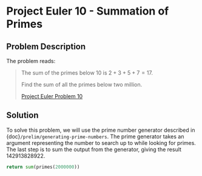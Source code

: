 # Project Euler 10 - Summation of Primes

## Problem Description
The problem reads:

> The sum of the primes below $10$ is $2+3+5+7=17$.
>
> Find the sum of all the primes below two million.
>
> [Project Euler Problem 10](https://projecteuler.net/problem=10)

## Solution
To solve this problem, we will use the prime number generator described in
{doc}`/prelim/generating-prime-numbers`. The prime generator takes an argument
representing the number to search up to while looking for primes. The last step
is to sum the output from the generator, giving the result $142913828922$.

``` python
return sum(primes(2000000))
```
